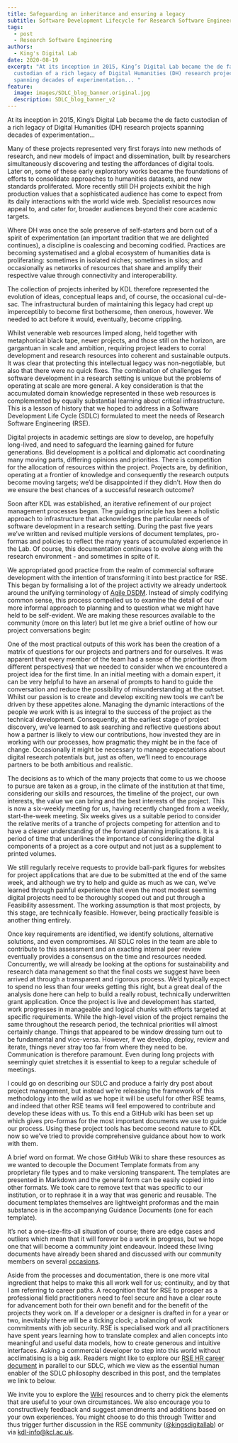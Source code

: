 ```yaml
---
title: Safeguarding an inheritance and ensuring a legacy
subtitle: Software Development Lifecycle for Research Software Engineering
tags:
  - post
  - Research Software Engineering
authors:
  - King's Digital Lab
date: 2020-08-19
excerpt: "At its inception in 2015, King’s Digital Lab became the de facto
  custodian of a rich legacy of Digital Humanities (DH) research projects
  spanning decades of experimentation... "
feature:
  image: images/SDLC_blog_banner.original.jpg
  description: SDLC_blog_banner_v2
---
```


At its inception in 2015, King’s Digital Lab became the de facto custodian of a rich legacy of Digital Humanities (DH) research projects spanning decades of experimentation...

Many of these projects represented very first forays into new methods of research, and new models of impact and dissemination, built by researchers simultaneously discovering and testing the affordances of digital tools. Later on, some of these early exploratory works became the foundations of efforts to consolidate approaches to humanities datasets, and new standards proliferated. More recently still DH projects exhibit the high production values that a sophisticated audience has come to expect from its daily interactions with the world wide web. Specialist resources now appeal to, and cater for, broader audiences beyond their core academic targets.

Where DH was once the sole preserve of self-starters and born out of a spirit of experimentation (an important tradition that we are delighted continues), a discipline is coalescing and becoming codified. Practices are becoming systematised and a global ecosystem of humanities data is proliferating: sometimes in isolated niches; sometimes in silos; and occasionally as networks of resources that share and amplify their respective value through connectivity and interoperability.

The collection of projects inherited by KDL therefore represented the evolution of ideas, conceptual leaps and, of course, the occasional cul-de-sac. The infrastructural burden of maintaining this legacy had crept up imperceptibly to become first bothersome, then onerous, however. We needed to act before it would, eventually, become crippling.

Whilst venerable web resources limped along, held together with metaphorical black tape, newer projects, and those still on the horizon, are gargantuan in scale and ambition, requiring project leaders to corral development and research resources into coherent and sustainable outputs. It was clear that protecting this intellectual legacy was non-negotiable, but also that there were no quick fixes. The combination of challenges for software development in a research setting is unique but the problems of operating at scale are more general. A key consideration is that the accumulated domain knowledge represented in these web resources is complemented by equally substantial learning about critical infrastructure. This is a lesson of history that we hoped to address in a Software Development Life Cycle (SDLC) formulated to meet the needs of Research Software Engineering (RSE).

Digital projects in academic settings are slow to develop, are hopefully long-lived, and need to safeguard the learning gained for future generations. Bid development is a political and diplomatic act coordinating many moving parts, differing opinions and priorities. There is competition for the allocation of resources within the project. Projects are, by definition, operating at a frontier of knowledge and consequently the research outputs become moving targets; we’d be disappointed if they didn’t. How then do we ensure the best chances of a successful research outcome?

Soon after KDL was established, an iterative refinement of our project management processes began. The guiding principle has been a holistic approach to infrastructure that acknowledges the particular needs of software development in a research setting. During the past five years we’ve written and revised multiple versions of document templates, pro-formas and policies to reflect the many years of accumulated experience in the Lab. Of course, this documentation continues to evolve along with the research environment - and sometimes in spite of it.

We appropriated good practice from the realm of commercial software development with the intention of transforming it into best practice for RSE. This began by formalising a lot of the project activity we already undertook around the unifying terminology of [Agile DSDM](https://www.agilebusiness.org/page/whatisdsdm). Instead of simply codifying common sense, this process compelled us to examine the detail of our more informal approach to planning and to question what we might have held to be self-evident. We are making these resources available to the community (more on this later) but let me give a brief outline of how our project conversations begin:

One of the most practical outputs of this work has been the creation of a matrix of questions for our projects and partners and for ourselves. It was apparent that every member of the team had a sense of the priorities (from different perspectives) that we needed to consider when we encountered a project idea for the first time. In an initial meeting with a domain expert, it can be very helpful to have an arsenal of prompts to hand to guide the conversation and reduce the possibility of misunderstanding at the outset. Whilst our passion is to create and develop exciting new tools we can’t be driven by these appetites alone. Managing the dynamic interactions of the people we work with is as integral to the success of the project as the technical development. Consequently, at the earliest stage of project discovery, we’ve learned to ask searching and reflective questions about how a partner is likely to view our contributions, how invested they are in working with our processes, how pragmatic they might be in the face of change. Occasionally it might be necessary to manage expectations about digital research potentials but, just as often, we’ll need to encourage partners to be both ambitious and realistic.

The decisions as to which of the many projects that come to us we choose to pursue are taken as a group, in the climate of the institution at that time, considering our skills and resources, the timeline of the project, our own interests, the value we can bring and the best interests of the project. This is now a six-weekly meeting for us, having recently changed from a weekly, start-the-week meeting. Six weeks gives us a suitable period to consider the relative merits of a tranche of projects competing for attention and to have a clearer understanding of the forward planning implications. It is a period of time that underlines the importance of considering the digital components of a project as a core output and not just as a supplement to printed volumes.

We still regularly receive requests to provide ball-park figures for websites for project applications that are due to be submitted at the end of the same week, and although we try to help and guide as much as we can, we’ve learned through painful experience that even the most modest seeming digital projects need to be thoroughly scoped out and put through a Feasibility assessment. The working assumption is that most projects, by this stage, are technically feasible. However, being practically feasible is another thing entirely.

Once key requirements are identified, we identify solutions, alternative solutions, and even compromises. All SDLC roles in the team are able to contribute to this assessment and an exacting internal peer review eventually provides a consensus on the time and resources needed. Concurrently, we will already be looking at the options for sustainability and research data management so that the final costs we suggest have been arrived at through a transparent and rigorous process. We’d typically expect to spend no less than four weeks getting this right, but a great deal of the analysis done here can help to build a really robust, technically underwritten grant application. Once the project is live and development has started, work progresses in manageable and logical chunks with efforts targeted at specific requirements. While the high-level vision of the project remains the same throughout the research period, the technical priorities will almost certainly change. Things that appeared to be window dressing turn out to be fundamental and vice-versa. However, if we develop, deploy, review and iterate, things never stray too far from where they need to be. Communication is therefore paramount. Even during long projects with seemingly quiet stretches it is essential to keep to a regular schedule of meetings.

I could go on describing our SDLC and produce a fairly dry post about project management, but instead we’re releasing the framework of this methodology into the wild as we hope it will be useful for other RSE teams, and indeed that other RSE teams will feel empowered to contribute and develop these ideas with us. To this end a GitHub wiki has been set up which gives pro-formas for the most important documents we use to guide our process. Using these project tools has become second nature to KDL now so we’ve tried to provide comprehensive guidance about how to work with them.

A brief word on format. We chose GitHub Wiki to share these resources as we wanted to decouple the Document Template formats from any proprietary file types and to make versioning transparent. The templates are presented in Markdown and the general form can be easily copied into other formats. We took care to remove text that was specific to our institution, or to rephrase it in a way that was generic and reusable. The document templates themselves are lightweight proformas and the main substance is in the accompanying Guidance Documents (one for each template).

It’s not a one-size-fits-all situation of course; there are edge cases and outliers which mean that it will forever be a work in progress, but we hope one that will become a community joint endeavour. Indeed these living documents have already been shared and discussed with our community members on several [occasions](https://www.kdl.kcl.ac.uk/events/research-software-engineering-digital-humanities/).

Aside from the processes and documentation, there is one more vital ingredient that helps to make this all work well for us; continuity, and by that I am referring to career paths. A recognition that for RSE to prosper as a professional field practitioners need to feel secure and have a clear route for advancement both for their own benefit and for the benefit of the projects they work on. If a developer or a designer is drafted in for a year or two, inevitably there will be a ticking clock; a balancing of work commitments with job security. RSE is specialised work and all practitioners have spent years learning how to translate complex and alien concepts into meaningful and useful data models, how to create generous and intuitive interfaces. Asking a commercial developer to step into this world without acclimatising is a big ask. Readers might like to explore our [RSE HR career document](https://zenodo.org/record/2564790#.XzU45pNKhhE) in parallel to our SDLC, which we view as the essential human enabler of the SDLC philosophy described in this post, and the templates we link to below.

We invite you to explore the [Wiki](https://github.com/kingsdigitallab/sdlc-for-rse/wiki) resources and to cherry pick the elements that are useful to your own circumstances. We also encourage you to constructively feedback and suggest amendments and additions based on your own experiences. You might choose to do this through Twitter and thus trigger further discussion in the RSE community ([@kingsdigitallab](https://twitter.com/kingsdigitallab)) or via [kdl-info@kcl.ac.uk](mailto:kdl-info@kcl.ac.uk).
